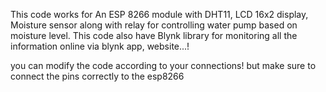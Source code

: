 This code works for An ESP 8266 module with DHT11, LCD 16x2 display, Moisture sensor along with relay for controlling water pump based on moisture level.
This code also have Blynk library for monitoring all the information online via blynk app, website...!

you can modify the code according to your connections!
but make sure to connect the pins correctly to the esp8266

 
